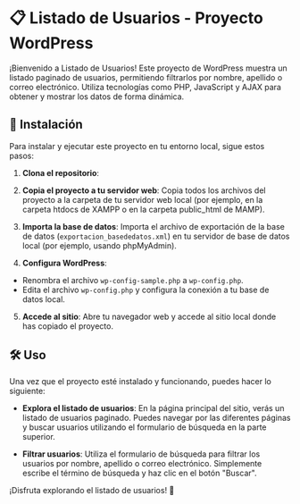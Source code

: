 # 📋 Listado de Usuarios - Proyecto WordPress

¡Bienvenido a Listado de Usuarios! Este proyecto de WordPress muestra un listado paginado de usuarios, permitiendo filtrarlos por nombre, apellido o correo electrónico. Utiliza tecnologías como PHP, JavaScript y AJAX para obtener y mostrar los datos de forma dinámica.

## 🚀 Instalación

Para instalar y ejecutar este proyecto en tu entorno local, sigue estos pasos:

1. **Clona el repositorio**: 


2. **Copia el proyecto a tu servidor web**: 
Copia todos los archivos del proyecto a la carpeta de tu servidor web local (por ejemplo, en la carpeta htdocs de XAMPP o en la carpeta public_html de MAMP).

3. **Importa la base de datos**:
Importa el archivo de exportación de la base de datos (`exportacion_basededatos.xml`) en tu servidor de base de datos local (por ejemplo, usando phpMyAdmin).

4. **Configura WordPress**:
- Renombra el archivo `wp-config-sample.php` a `wp-config.php`.
- Edita el archivo `wp-config.php` y configura la conexión a tu base de datos local.

5. **Accede al sitio**: 
Abre tu navegador web y accede al sitio local donde has copiado el proyecto.

## 🛠️ Uso

Una vez que el proyecto esté instalado y funcionando, puedes hacer lo siguiente:

- **Explora el listado de usuarios**: 
En la página principal del sitio, verás un listado de usuarios paginado. Puedes navegar por las diferentes páginas y buscar usuarios utilizando el formulario de búsqueda en la parte superior.

- **Filtrar usuarios**: 
Utiliza el formulario de búsqueda para filtrar los usuarios por nombre, apellido o correo electrónico. Simplemente escribe el término de búsqueda y haz clic en el botón "Buscar".

¡Disfruta explorando el listado de usuarios! 🎉

